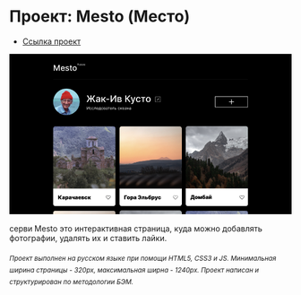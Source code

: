# Проект: Mesto (Место)
* [Ссылка проект]()

![Путешествие по России](/images/mesto.png)

серви Mesto это интерактивная страница, куда можно добавлять фотографии, удалять их и ставить лайки.

<sub>*Проект выполнен на русском языке при помощи HTML5, CSS3 и JS. Минимальная ширина страницы - 320px, максимальная ширна - 1240px. Проект написан и структурирован по методологии БЭМ.*</sub>
